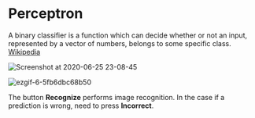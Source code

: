 # Perceptron
A binary classifier is a function which can decide whether or not an input, represented by a vector of numbers, belongs to some specific class. [Wikipedia](https://en.wikipedia.org/wiki/Perceptron)

![Screenshot at 2020-06-25 23-08-45](https://user-images.githubusercontent.com/37871629/85790807-8922ce80-b739-11ea-954d-415d76037a70.png)

![ezgif-6-5fb6dbc68b50](https://user-images.githubusercontent.com/37871629/85790065-4e6c6680-b738-11ea-881d-294632dfb744.gif)

The button **Recognize** performs image recognition.
In the case if a prediction is wrong, need to press **Incorrect**.
